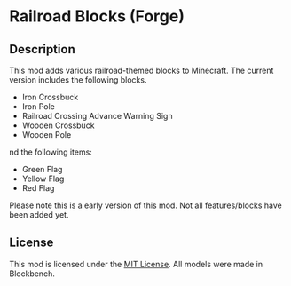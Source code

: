 # Railroad Blocks (Forge)

## Description

This mod adds various railroad-themed blocks to Minecraft.
The current version includes the following blocks.

* Iron Crossbuck
* Iron Pole
* Railroad Crossing Advance Warning Sign
* Wooden Crossbuck
* Wooden Pole

nd the following items:

* Green Flag
* Yellow Flag
* Red Flag

Please note this is a early version of this mod. Not all features/blocks have been added yet.

## License

This mod is licensed under the [MIT License](https://github.com/SamTheGamer39/MinecraftRailroadBlocks/blob/main/LICENSE.txt). All models were made in Blockbench.